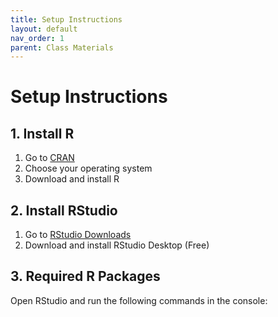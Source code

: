 ```yaml
---
title: Setup Instructions
layout: default
nav_order: 1
parent: Class Materials
---
```


# Setup Instructions

## 1. Install R

1. Go to [CRAN](https://cran.r-project.org/)
2. Choose your operating system
3. Download and install R

## 2. Install RStudio

1. Go to [RStudio Downloads](https://posit.co/download/rstudio-desktop/)
2. Download and install RStudio Desktop (Free)

## 3. Required R Packages

Open RStudio and run the following commands in the console:
